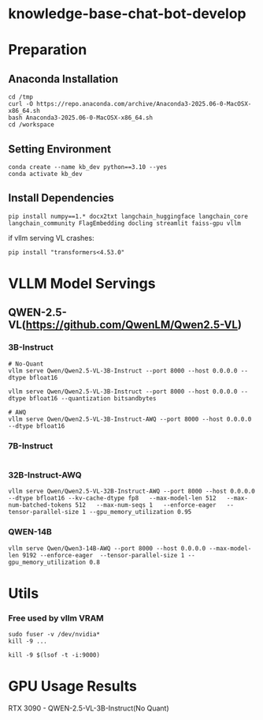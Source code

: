 # knowledge-base-chat-bot-develop

# Preparation

## Anaconda Installation
```
cd /tmp
curl -O https://repo.anaconda.com/archive/Anaconda3-2025.06-0-MacOSX-x86_64.sh
bash Anaconda3-2025.06-0-MacOSX-x86_64.sh
cd /workspace
```

## Setting Environment
```
conda create --name kb_dev python==3.10 --yes
conda activate kb_dev
```

## Install Dependencies
```
pip install numpy==1.* docx2txt langchain_huggingface langchain_core langchain_community FlagEmbedding docling streamlit faiss-gpu vllm
```
if vllm serving VL crashes:
```
pip install "transformers<4.53.0"
```

# VLLM Model Servings

## QWEN-2.5-VL(https://github.com/QwenLM/Qwen2.5-VL)
### 3B-Instruct
```
# No-Quant
vllm serve Qwen/Qwen2.5-VL-3B-Instruct --port 8000 --host 0.0.0.0 --dtype bfloat16

vllm serve Qwen/Qwen2.5-VL-3B-Instruct --port 8000 --host 0.0.0.0 --dtype bfloat16 --quantization bitsandbytes

# AWQ
vllm serve Qwen/Qwen2.5-VL-3B-Instruct-AWQ --port 8000 --host 0.0.0.0 --dtype bfloat16
```

### 7B-Instruct
```
```

### 32B-Instruct-AWQ
```
vllm serve Qwen/Qwen2.5-VL-32B-Instruct-AWQ --port 8000 --host 0.0.0.0 --dtype bfloat16 --kv-cache-dtype fp8   --max-model-len 512   --max-num-batched-tokens 512   --max-num-seqs 1   --enforce-eager   --tensor-parallel-size 1 --gpu_memory_utilization 0.95
```

### QWEN-14B
```
vllm serve Qwen/Qwen3-14B-AWQ --port 8000 --host 0.0.0.0 --max-model-len 9192 --enforce-eager  --tensor-parallel-size 1 --gpu_memory_utilization 0.8
```

# Utils

### Free used by vllm VRAM
```
sudo fuser -v /dev/nvidia*
kill -9 ...
```

```
kill -9 $(lsof -t -i:9000)
```

# GPU Usage Results

RTX 3090 - QWEN-2.5-VL-3B-Instruct(No Quant)
